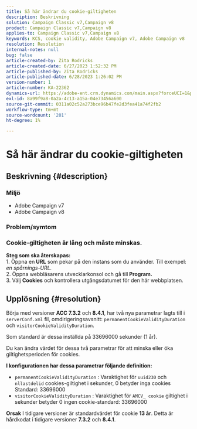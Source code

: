 ```yaml
---
title: Så här ändrar du cookie-giltigheten
description: Beskrivning
solution: Campaign Classic v7,Campaign v8
product: Campaign Classic v7,Campaign v8
applies-to: Campaign Classic v7,Campaign v8
keywords: KCS, cookie validity, Adobe Campaign v7, Adobe Campaign v8
resolution: Resolution
internal-notes: null
bug: false
article-created-by: Zita Rodricks
article-created-date: 6/27/2023 1:52:32 PM
article-published-by: Zita Rodricks
article-published-date: 6/28/2023 1:26:02 PM
version-number: 1
article-number: KA-22362
dynamics-url: https://adobe-ent.crm.dynamics.com/main.aspx?forceUCI=1&pagetype=entityrecord&etn=knowledgearticle&id=b31e3fd7-f114-ee11-8f6e-6045bd006704
exl-id: 8a99f9a8-0a2a-4c13-a15a-04e73456a600
source-git-commit: 0311a02c52a273bce96b47fe2d3fea41a74f2fb2
workflow-type: tm+mt
source-wordcount: '201'
ht-degree: 1%

---
```


# Så här ändrar du cookie-giltigheten

## Beskrivning {#description}


### Miljö

- Adobe Campaign v7
- Adobe Campaign v8


### Problem/symtom

### Cookie-giltigheten är lång och måste minskas.

<b>Steg som ska återskapas:</b>
<br>1. Öppna en<b> URL</b> som pekar på den instans som du använder. Till exempel: *en spårnings-URL.*
<br>2. Öppna webbläsarens utvecklarkonsol och gå till<b> Program.</b>
<br>3. Välj <b>Cookies</b> och kontrollera utgångsdatumet för den här webbplatsen.










## Upplösning {#resolution}


Börja med versioner<b> ACC 7.3.2</b> och<b> 8.4.1</b>, har två nya parametrar lagts till i `serverConf.xml` fil, omdirigeringsavsnitt:
`permanentCookieValidityDuration` och `visitorCookieValidityDuration`.

Som standard är dessa inställda på 33696000 sekunder (1 år).

Du kan ändra värdet för dessa två parametrar för att minska eller öka giltighetsperioden för cookies. 

<b>I konfigurationen har dessa parametrar följande definition:</b>

- `permanentCookieValidityDuration` : Varaktighet för `uuid230` och `nllastdelid` cookies-giltighet i sekunder, 0 betyder inga cookies Standard: 33696000
- `visitorCookieValidityDuration` : Varaktighet för `AMCV_ cookie` giltighet i sekunder betyder 0 ingen cookie-standard: 33696000



<b>Orsak</b>
I tidigare versioner är standardvärdet för cookie <b>13 år</b>. Detta är hårdkodat i tidigare versioner <b>7.3.2</b> och <b>8.4.1</b>.
